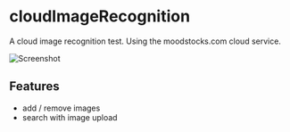 cloudImageRecognition
=====================

A cloud image recognition test.
Using the moodstocks.com cloud service.

![Screenshot](http://grabs.lucasmouilleron.com/Screen%20Shot%202015-11-23%20at%2015.27.19.png)

Features
--------
- add / remove images
- search with image upload